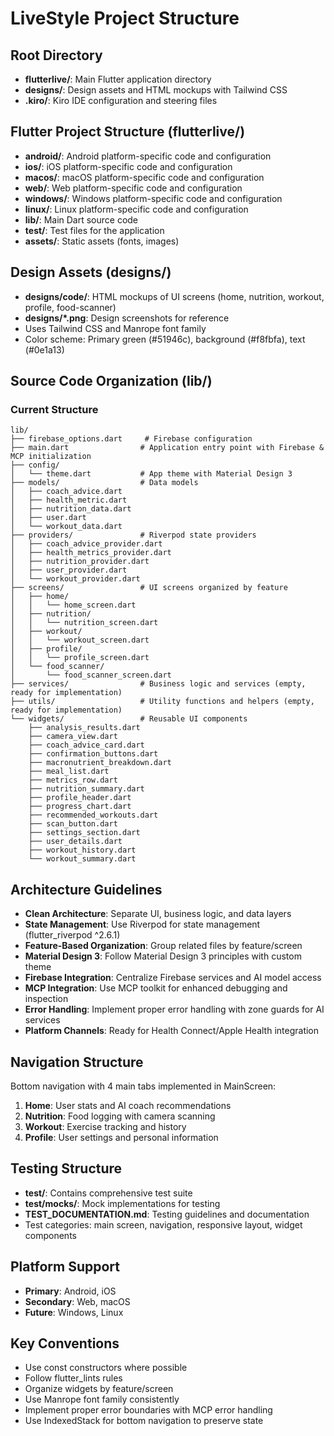 # LiveStyle Project Structure

## Root Directory
- **flutterlive/**: Main Flutter application directory
- **designs/**: Design assets and HTML mockups with Tailwind CSS
- **.kiro/**: Kiro IDE configuration and steering files

## Flutter Project Structure (flutterlive/)
- **android/**: Android platform-specific code and configuration
- **ios/**: iOS platform-specific code and configuration  
- **macos/**: macOS platform-specific code and configuration
- **web/**: Web platform-specific code and configuration
- **windows/**: Windows platform-specific code and configuration
- **linux/**: Linux platform-specific code and configuration
- **lib/**: Main Dart source code
- **test/**: Test files for the application
- **assets/**: Static assets (fonts, images)

## Design Assets (designs/)
- **designs/code/**: HTML mockups of UI screens (home, nutrition, workout, profile, food-scanner)
- **designs/*.png**: Design screenshots for reference
- Uses Tailwind CSS and Manrope font family
- Color scheme: Primary green (#51946c), background (#f8fbfa), text (#0e1a13)

## Source Code Organization (lib/)

### Current Structure
```
lib/
├── firebase_options.dart     # Firebase configuration
├── main.dart                # Application entry point with Firebase & MCP initialization
├── config/
│   └── theme.dart           # App theme with Material Design 3
├── models/                  # Data models
│   ├── coach_advice.dart
│   ├── health_metric.dart
│   ├── nutrition_data.dart
│   ├── user.dart
│   └── workout_data.dart
├── providers/               # Riverpod state providers
│   ├── coach_advice_provider.dart
│   ├── health_metrics_provider.dart
│   ├── nutrition_provider.dart
│   ├── user_provider.dart
│   └── workout_provider.dart
├── screens/                 # UI screens organized by feature
│   ├── home/
│   │   └── home_screen.dart
│   ├── nutrition/
│   │   └── nutrition_screen.dart
│   ├── workout/
│   │   └── workout_screen.dart
│   ├── profile/
│   │   └── profile_screen.dart
│   └── food_scanner/
│       └── food_scanner_screen.dart
├── services/                # Business logic and services (empty, ready for implementation)
├── utils/                   # Utility functions and helpers (empty, ready for implementation)
└── widgets/                 # Reusable UI components
    ├── analysis_results.dart
    ├── camera_view.dart
    ├── coach_advice_card.dart
    ├── confirmation_buttons.dart
    ├── macronutrient_breakdown.dart
    ├── meal_list.dart
    ├── metrics_row.dart
    ├── nutrition_summary.dart
    ├── profile_header.dart
    ├── progress_chart.dart
    ├── recommended_workouts.dart
    ├── scan_button.dart
    ├── settings_section.dart
    ├── user_details.dart
    ├── workout_history.dart
    └── workout_summary.dart
```

## Architecture Guidelines

- **Clean Architecture**: Separate UI, business logic, and data layers
- **State Management**: Use Riverpod for state management (flutter_riverpod ^2.6.1)
- **Feature-Based Organization**: Group related files by feature/screen
- **Material Design 3**: Follow Material Design 3 principles with custom theme
- **Firebase Integration**: Centralize Firebase services and AI model access
- **MCP Integration**: Use MCP toolkit for enhanced debugging and inspection
- **Error Handling**: Implement proper error handling with zone guards for AI services
- **Platform Channels**: Ready for Health Connect/Apple Health integration

## Navigation Structure
Bottom navigation with 4 main tabs implemented in MainScreen:
1. **Home**: User stats and AI coach recommendations
2. **Nutrition**: Food logging with camera scanning
3. **Workout**: Exercise tracking and history
4. **Profile**: User settings and personal information

## Testing Structure
- **test/**: Contains comprehensive test suite
- **test/mocks/**: Mock implementations for testing
- **TEST_DOCUMENTATION.md**: Testing guidelines and documentation
- Test categories: main screen, navigation, responsive layout, widget components

## Platform Support
- **Primary**: Android, iOS
- **Secondary**: Web, macOS
- **Future**: Windows, Linux

## Key Conventions
- Use const constructors where possible
- Follow flutter_lints rules
- Organize widgets by feature/screen
- Use Manrope font family consistently
- Implement proper error boundaries with MCP error handling
- Use IndexedStack for bottom navigation to preserve state